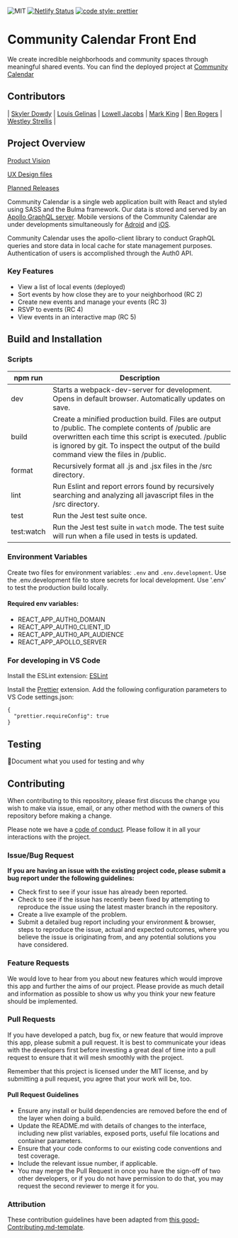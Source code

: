 ![MIT](https://img.shields.io/packagist/l/doctrine/orm.svg) [![Netlify Status](https://api.netlify.com/api/v1/badges/8c065a2a-b94a-48b5-83ec-55a863c635d5/deploy-status)](https://app.netlify.com/sites/communitycalendar/deploys) [![code style: prettier](https://img.shields.io/badge/code_style-prettier-ff69b4.svg?style=flat-square)](https://github.com/prettier/prettier)

# Community Calendar Front End

We create incredible neighborhoods and community spaces through meaningful shared events. You can find the deployed project at [Community Calendar](https://www.communitycalendar.xyz)

## Contributors

| [Skyler Dowdy](https://github.com/skylerwebdev) | [Louis Gelinas](https://github.com/gelinas) | [Lowell Jacobs](https://github.com/lowell1) | [Mark King](https://github.com/markpkng) | [Ben Rogers](https://github.com/thisbenrogers) | [Westley Strellis](https://github.com/wstrellis) |

## Project Overview

 [Product Vision](https://www.notion.so/Community-Calendar-Labs-19-25c4624fa8fe46e49361d73215459050)

 [UX Design files](https://www.figma.com/file/rMUTr0Y5UBkm7AhAVCMrfW/Community-Calendar)

 [Planned Releases](https://www.notion.so/06de41bdd6124a459140e0b943b648a1)
 
Community Calendar is a single web application built with React and styled using SASS and the Bulma framework. Our data is stored and served by an [Apollo GraphQL server](https://github.com/Lambda-School-Labs/community-calendar-be). Mobile versions of the Community Calendar are under developments simultaneously for [Adroid](https://github.com/Lambda-School-Labs/community-calendar-android) and [iOS](https://github.com/Lambda-School-Labs/community-calendar-ios).

Community Calendar uses the apollo-client library to conduct GraphQL queries and store data in local cache for state management purposes. Authentication of users is accomplished through the Auth0 API.

### Key Features

- View a list of local events (deployed)
- Sort events by how close they are to your neighborhood (RC 2)
- Create new events and manage your events (RC 3)
- RSVP to events (RC 4)
- View events in an interactive map (RC 5)

## Build and Installation

### Scripts

| npm run    | Description                                                                                                                                                                                                                                           |
| ---------- | ----------------------------------------------------------------------------------------------------------------------------------------------------------------------------------------------------------------------------------------------------- |
| dev        | Starts a webpack-dev-server for development. Opens in default browser. Automatically updates on save.                                                                                                                                                 |
| build      | Create a minified production build. Files are output to /public. The complete contents of /public are overwritten each time this script is executed. /public is ignored by git. To inspect the output of the build command view the files in /public. |  |
| format     | Recursively format all .js and .jsx files in the /src directory.                                                                                                                                                                                      |
| lint       | Run Eslint and report errors found by recursively searching and analyzing all javascript files in the /src directory.                                                                                                                                 |
| test       | Run the Jest test suite once.                                                                                                                                                                                                                         |
| test:watch | Run the Jest test suite in `watch` mode. The test suite will run when a file used in tests is updated.                                                                                                                                                |
### Environment Variables

Create two files for environment variables: `.env` and `.env.development`.
Use the .env.development file to store secrets for local development.
Use '.env' to test the production build locally.

#### Required env variables:

- REACT_APP_AUTH0_DOMAIN
- REACT_APP_AUTH0_CLIENT_ID
- REACT_APP_AUTH0_API_AUDIENCE
- REACT_APP_APOLLO_SERVER

### For developing in VS Code

Install the ESLint extension: [ESLint](https://marketplace.visualstudio.com/items?itemName=dbaeumer.vscode-eslint)

Install the [Prettier](https://marketplace.visualstudio.com/items?itemName=esbenp.prettier-vscode) extension. Add the following configuration parameters to VS Code settings.json:

```
{
  "prettier.requireConfig": true
}
```

## Testing

🚫Document what you used for testing and why

## Contributing

When contributing to this repository, please first discuss the change you wish to make via issue, email, or any other method with the owners of this repository before making a change.

Please note we have a [code of conduct](./CODE_OF_CONDUCT.md). Please follow it in all your interactions with the project.

### Issue/Bug Request
   
 **If you are having an issue with the existing project code, please submit a bug report under the following guidelines:**
 - Check first to see if your issue has already been reported.
 - Check to see if the issue has recently been fixed by attempting to reproduce the issue using the latest master branch in the repository.
 - Create a live example of the problem.
 - Submit a detailed bug report including your environment & browser, steps to reproduce the issue, actual and expected outcomes,  where you believe the issue is originating from, and any potential solutions you have considered.

### Feature Requests

We would love to hear from you about new features which would improve this app and further the aims of our project. Please provide as much detail and information as possible to show us why you think your new feature should be implemented.

### Pull Requests

If you have developed a patch, bug fix, or new feature that would improve this app, please submit a pull request. It is best to communicate your ideas with the developers first before investing a great deal of time into a pull request to ensure that it will mesh smoothly with the project.

Remember that this project is licensed under the MIT license, and by submitting a pull request, you agree that your work will be, too.

#### Pull Request Guidelines

- Ensure any install or build dependencies are removed before the end of the layer when doing a build.
- Update the README.md with details of changes to the interface, including new plist variables, exposed ports, useful file locations and container parameters.
- Ensure that your code conforms to our existing code conventions and test coverage.
- Include the relevant issue number, if applicable.
- You may merge the Pull Request in once you have the sign-off of two other developers, or if you do not have permission to do that, you may request the second reviewer to merge it for you.

### Attribution

These contribution guidelines have been adapted from [this good-Contributing.md-template](https://gist.github.com/PurpleBooth/b24679402957c63ec426).